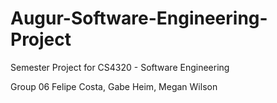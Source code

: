 # Augur-Software-Engineering-Project
Semester Project for CS4320 - Software Engineering

Group 06
Felipe Costa, Gabe Heim, Megan Wilson

